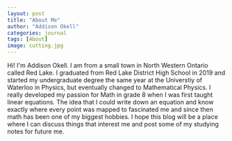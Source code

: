```yaml
---
layout: post
title: "About Me"
author: "Addison Okell"
categories: journal
tags: [About]
image: cutting.jpg
---
```


Hi! I'm Addison Okell. I am from a small town in North Western Ontario called Red Lake. I graduated from Red Lake District High School in 2019 and started my undergraduate degree the same year at the Universtiy of Waterloo in Physics, but eventually changed to Mathematical Physics. I really developed my passion for Math in grade 8 when I was first taught linear equations. The idea that I could write down an equation and know exactly where every point was mapped to fascinated me and since then math has been one of my biggest hobbies. I hope this blog will be a place where I can discuss things that interest me and post some of my studying notes for future me.

